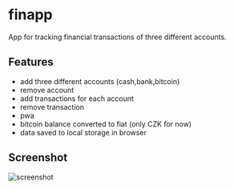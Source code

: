 # finapp

App for tracking financial transactions of three different accounts.

## Features

- add three different accounts (cash,bank,bitcoin)
- remove account
- add transactions for each account
- remove transaction
- pwa
- bitcoin balance converted to fiat (only CZK for now)
- data saved to local storage in browser

## Screenshot

![screenshot](https://i.imgur.com/YDjYtHX.png)
